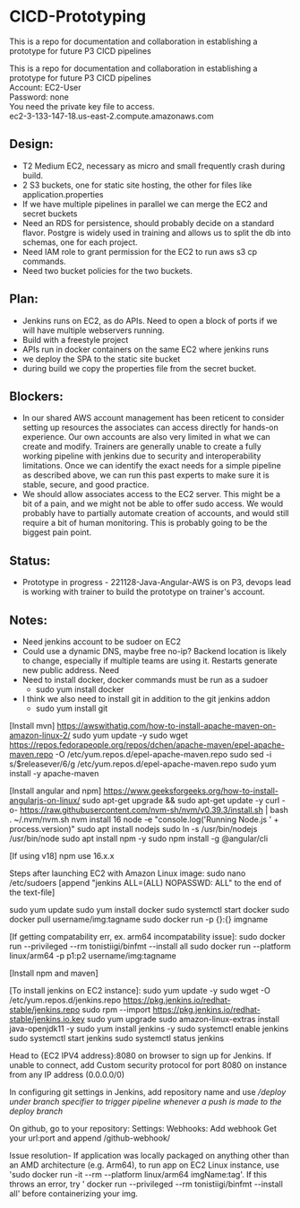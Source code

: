 # CICD-Prototyping
This is a repo for documentation and collaboration in establishing a prototype for future P3 CICD pipelines


This is a repo for documentation and collaboration in establishing a prototype for future P3 CICD pipelines  
Account: EC2-User  
Password: none  
You need the private key file to access.  
ec2-3-133-147-18.us-east-2.compute.amazonaws.com


## Design:
 - T2 Medium EC2, necessary as micro and small frequently crash during build.
 - 2 S3 buckets, one for static site hosting, the other for files like application.properties
 - If we have multiple pipelines in parallel we can merge the EC2 and secret buckets
 - Need an RDS for persistence, should probably decide on a standard flavor. Postgre is widely used in training and allows us to split the db into schemas, one for each project.
 - Need IAM role to grant permission for the EC2 to run aws s3 cp commands.
 - Need two bucket policies for the two buckets.

## Plan:
 - Jenkins runs on EC2, as do APIs. Need to open a block of ports if we will have multiple webservers running.
 - Build with a freestyle project
 - APIs run in docker containers on the same EC2 where jenkins runs
 - we deploy the SPA to the static site bucket
 - during build we copy the properties file from the secret bucket.

## Blockers:
 - In our shared AWS account management has been reticent to consider setting up resources the associates can access directly for hands-on experience. Our own accounts are also very limited in what we can create and modify. Trainers are generally unable to create a fully working pipeline with jenkins due to security and interoperability limitations. Once we can identify the exact needs for a simple pipeline as described above, we can run this past experts to make sure it is stable, secure, and good practice.
 - We should allow associates access to the EC2 server. This might be a bit of a pain, and we might not be able to offer sudo access. We would probably have to partially automate creation of accounts, and would still require a bit of human monitoring. This is probably going to be the biggest pain point.


## Status:
 - Prototype in progress - 221128-Java-Angular-AWS is on P3, devops lead is working with trainer to build the prototype on trainer's account.

## Notes:
 - Need jenkins account to be sudoer on EC2
 - Could use a dynamic DNS, maybe free no-ip? Backend location is likely to change, especially if multiple teams are using it. Restarts generate new public address.
Need
 - Need to install docker, docker commands must be run as a sudoer
   - sudo yum install docker
 - I think we also need to install git in addition to the git jenkins addon
   - sudo yum install git
   
[Install mvn] https://awswithatiq.com/how-to-install-apache-maven-on-amazon-linux-2/
sudo yum update -y
sudo wget https://repos.fedorapeople.org/repos/dchen/apache-maven/epel-apache-maven.repo -O /etc/yum.repos.d/epel-apache-maven.repo
sudo sed -i s/\$releasever/6/g /etc/yum.repos.d/epel-apache-maven.repo
sudo yum install -y apache-maven

[Install angular and npm] https://www.geeksforgeeks.org/how-to-install-angularjs-on-linux/
sudo apt-get upgrade && sudo apt-get update -y
curl -o- https://raw.githubusercontent.com/nvm-sh/nvm/v0.39.3/install.sh | bash
. ~/.nvm/nvm.sh
nvm install 16
node -e "console.log('Running Node.js ' + process.version)"
sudo apt install nodejs
sudo ln -s /usr/bin/nodejs /usr/bin/node
sudo apt install npm -y
sudo npm install -g @angular/cli


[If using v18]
npm use 16.x.x

Steps after launching EC2 with Amazon Linux image:
sudo nano /etc/sudoers
[append "jenkins ALL=(ALL) NOPASSWD: ALL" to the end of the text-file]

sudo yum update
sudo yum install docker
sudo systemctl start docker
sudo docker pull username/img:tagname
sudo docker run -p {}:{} imgname

[If getting compatability err, ex. arm64 incompatability issue]:
sudo docker run --privileged --rm tonistiigi/binfmt --install all
sudo docker run --platform linux/arm64 -p p1:p2 username/img:tagname

[Install npm and maven]

[To install jenkins on EC2 instance]:
sudo yum update -y
sudo wget -O /etc/yum.repos.d/jenkins.repo     https://pkg.jenkins.io/redhat-stable/jenkins.repo
sudo rpm --import https://pkg.jenkins.io/redhat-stable/jenkins.io.key
sudo yum upgrade
sudo amazon-linux-extras install java-openjdk11 -y
sudo yum install jenkins -y
sudo systemctl enable jenkins
sudo systemctl start jenkins
sudo systemctl status jenkins

Head to {EC2 IPV4 address}:8080 on browser to sign up for Jenkins.
If unable to connect, add Custom security protocol for port 8080 on instance from any IP address (0.0.0.0/0)

In configuring git settings in Jenkins, add repository name and use */deploy under branch specifier to trigger pipeline whenever a push is made to the deploy branch*

On github, go to your repository: Settings: Webhooks: Add webhook
Get your url:port and append /github-webhook/

Issue resolution-
If application was locally packaged on anything other than an AMD architecture (e.g. Arm64), to run app on EC2 Linux instance, use 'sudo docker run -it --rm --platform linux/arm64 imgName:tag'.
If this throws an error, try ' docker run --privileged --rm tonistiigi/binfmt --install all' before containerizing your img.
